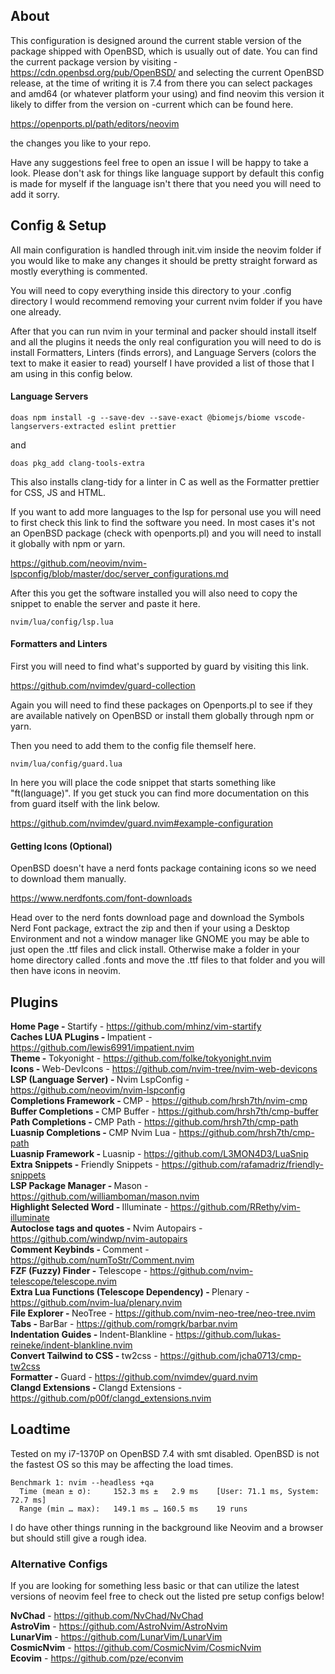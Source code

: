 ## About

This configuration is designed around the current stable version of the package
shipped with OpenBSD, which is usually out of date. You can find the current
package version by visiting - https://cdn.openbsd.org/pub/OpenBSD/ and selecting
the current OpenBSD release, at the time of writing it is 7.4 from there you can
select packages and amd64 (or whatever platform your using) and find neovim this
version it likely to differ from the version on -current which can be found here.

https://openports.pl/path/editors/neovim

the changes you like to your repo.

Have any suggestions feel free to open an issue I will be happy to take a look.
Please don't ask for things like language support by default this config is made
for myself if the language isn't there that you need you will need to add it sorry.

## Config & Setup

All main configuration is handled through init.vim inside the neovim folder if
you would like to make any changes it should be pretty straight forward as mostly
everything is commented.

You will need to copy everything inside this directory
to your .config directory I would recommend removing your current nvim folder if
you have one already.

After that you can run nvim in your terminal and packer should install itself
and all the plugins it needs the only real configuration you will need to do is
install Formatters, Linters (finds errors), and Language Servers (colors the text to make it easier to read)
 yourself I have provided a list of those that I am using in this config below.

#### Language Servers

```
doas npm install -g --save-dev --save-exact @biomejs/biome vscode-langservers-extracted eslint prettier
```
and 
```
doas pkg_add clang-tools-extra
```

This also installs clang-tidy for a linter in C as well as the Formatter prettier for CSS, JS and HTML.

If you want to add more languages to the lsp for personal use you will need to first check this link to find the software you need. In most cases it's not an OpenBSD package (check with openports.pl) and you will need to install it globally with npm or yarn.

https://github.com/neovim/nvim-lspconfig/blob/master/doc/server_configurations.md

After this you get the software installed you will also need to copy the snippet to enable the server and paste it here.

```
nvim/lua/config/lsp.lua
```

#### Formatters and Linters

First you will need to find what's supported by guard by visiting this link.

https://github.com/nvimdev/guard-collection

Again you will need to find these packages on Openports.pl to see if they are available natively on OpenBSD or install them globally through npm or yarn.

Then you need to add them to the config file themself here.

```
nvim/lua/config/guard.lua
```

In here you will place the code snippet that starts something like "ft(language)".
If you get stuck you can find more documentation on this from guard itself with the link below.

https://github.com/nvimdev/guard.nvim#example-configuration

#### Getting Icons (Optional)

OpenBSD doesn't have a nerd fonts package containing icons so we need to download them manually.

https://www.nerdfonts.com/font-downloads 

Head over to the nerd fonts download page and download the Symbols Nerd Font package, extract the zip and then if your using a Desktop Environment and not a window manager like GNOME you may be able to just open the .ttf files and click install. Otherwise make a folder in your home directory called .fonts and move the .ttf files to that folder and you will then have icons in neovim.

## Plugins

<b>Home Page - </b> Startify - https://github.com/mhinz/vim-startify<br>
<b>Caches LUA PLugins - </b> Impatient - https://github.com/lewis6991/impatient.nvim<br>
<b>Theme - </b> Tokyonight - https://github.com/folke/tokyonight.nvim<br>
<b>Icons - </b> Web-DevIcons - https://github.com/nvim-tree/nvim-web-devicons<br>
<b>LSP (Language Server) - </b> Nvim LspConfig - https://github.com/neovim/nvim-lspconfig<br>
<b>Completions Framework - </b> CMP - https://github.com/hrsh7th/nvim-cmp<br>
<b>Buffer Completions - </b> CMP Buffer - https://github.com/hrsh7th/cmp-buffer<br>
<b>Path Completions - </b> CMP Path - https://github.com/hrsh7th/cmp-path<br>
<b>Luasnip Completions - </b> CMP Nvim Lua - https://github.com/hrsh7th/cmp-path<br>
<b>Luasnip Framework - </b> Luasnip - https://github.com/L3MON4D3/LuaSnip<br>
<b>Extra Snippets - </b> Friendly Snippets - https://github.com/rafamadriz/friendly-snippets<br>
<b>LSP Package Manager - </b> Mason - https://github.com/williamboman/mason.nvim<br>
<b>Highlight Selected Word - </b> Illuminate - https://github.com/RRethy/vim-illuminate<br>
<b>Autoclose tags and quotes - </b> Nvim Autopairs - https://github.com/windwp/nvim-autopairs<br>
<b>Comment Keybinds - </b> Comment - https://github.com/numToStr/Comment.nvim <br>
<b>FZF (Fuzzy) Finder - </b> Telescope - https://github.com/nvim-telescope/telescope.nvim<br>
<b>Extra Lua Functions (Telescope Dependency) - </b> Plenary - https://github.com/nvim-lua/plenary.nvim<br>
<b>File Explorer - </b> NeoTree - https://github.com/nvim-neo-tree/neo-tree.nvim<br>
<b>Tabs - </b> BarBar - https://github.com/romgrk/barbar.nvim<br>
<b>Indentation Guides - </b> Indent-Blankline - https://github.com/lukas-reineke/indent-blankline.nvim<br>
<b>Convert Tailwind to CSS - </b> tw2css - https://github.com/jcha0713/cmp-tw2css<br>
<b>Formatter - </b> Guard - https://github.com/nvimdev/guard.nvim<br>
<b>Clangd Extensions - </b> Clangd Extensions - https://github.com/p00f/clangd_extensions.nvim<br>

## Loadtime

Tested on my i7-1370P on OpenBSD 7.4 with smt disabled.
OpenBSD is not the fastest OS so this may be affecting the load times.

```
Benchmark 1: nvim --headless +qa
  Time (mean ± σ):     152.3 ms ±   2.9 ms    [User: 71.1 ms, System: 72.7 ms]
  Range (min … max):   149.1 ms … 160.5 ms    19 runs
```

I do have other things running in the background like Neovim and a browser but
should still give a rough idea.

### Alternative Configs

If you are looking for something less basic or that can utilize the latest versions
of neovim feel free to check out the listed pre setup configs below!

<b>NvChad</b> - https://github.com/NvChad/NvChad<br>
<b>AstroVim</b> - https://github.com/AstroNvim/AstroNvim<br>
<b>LunarVim</b> - https://github.com/LunarVim/LunarVim<br>
<b>CosmicNvim</b> - https://github.com/CosmicNvim/CosmicNvim<br>
<b>Ecovim</b> - https://github.com/pze/econvim<br>
